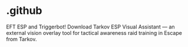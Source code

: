 # .github
EFT ESP and Triggerbot! Download Tarkov ESP Visual Assistant — an external vision overlay tool for tactical awareness raid training in Escape from Tarkov.
